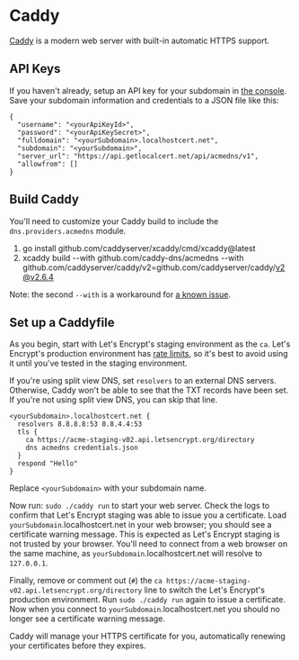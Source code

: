 # Caddy

[Caddy](https://caddyserver.com/) is a modern web server with built-in automatic HTTPS support.

## API Keys

If you haven't already, setup an API key for your subdomain in [the console](https://console.getlocalcert.net/).
Save your subdomain information and credentials to a JSON file like this:

    {
      "username": "<yourApiKeyId>",
      "password": "<yourApiKeySecret>",
      "fulldomain": "<yourSubdomain>.localhostcert.net",
      "subdomain": "<yourSubdomain>",
      "server_url": "https://api.getlocalcert.net/api/acmedns/v1",
      "allowfrom": []
    }

## Build Caddy

You'll need to customize your Caddy build to include the `dns.providers.acmedns` module.

1. go install github.com/caddyserver/xcaddy/cmd/xcaddy@latest
2. xcaddy build --with github.com/caddy-dns/acmedns --with github.com/caddyserver/caddy/v2=github.com/caddyserver/caddy/v2@v2.6.4

Note: the second `--with` is a workaround for [a known issue](https://github.com/caddyserver/caddy/issues/5301).


## Set up a Caddyfile

As you begin, start with Let's Encrypt's staging environment as the `ca`.
Let's Encrypt's production environment has [rate limits](https://letsencrypt.org/docs/rate-limits/), so it's best to avoid using it until you've tested in the staging environment.

If you're using split view DNS, set `resolvers` to an external DNS servers.
Otherwise, Caddy won't be able to see that the TXT records have been set.
If you're not using split view DNS, you can skip that line.

    <yourSubdomain>.localhostcert.net {
      resolvers 8.8.8.8:53 8.8.4.4:53
      tls {
        ca https://acme-staging-v02.api.letsencrypt.org/directory
        dns acmedns credentials.json
      }
      respond "Hello"
    }

Replace `<yourSubdomain>` with your subdomain name.

Now run: `sudo ./caddy run` to start your web server.
Check the logs to confirm that Let's Encrypt staging was able to issue you a certificate.
Load `yourSubdomain`.localhostcert.net in your web browser; you should see a certificate warning message.
This is expected as Let's Encrypt staging is not trusted by your browser.
You'll need to connect from a web browser on the same machine, as `yourSubdomain`.localhostcert.net will resolve to `127.0.0.1`.

Finally, remove or comment out (`#`) the `ca https://acme-staging-v02.api.letsencrypt.org/directory` line to switch the Let's Encrypt's production environment.
Run `sudo ./caddy run` again to issue a certificate.
Now when you connect to `yourSubdomain`.localhostcert.net you should no longer see a certificate warning message.

Caddy will manage your HTTPS certificate for you, automatically renewing your certificates before they expires.

